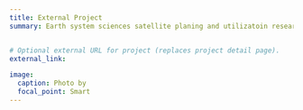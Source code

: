 ```yaml
---
title: External Project
summary: Earth system sciences satellite planing and utilizatoin research


# Optional external URL for project (replaces project detail page).
external_link: 

image:
  caption: Photo by 
  focal_point: Smart
---
```

